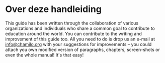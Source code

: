 # Over deze handleiding

This guide has been written through the collaboration of various organizations and individuals who share a common goal to contribute to education around the world. You can contribute to the writing and improvement of this guide too. All you need to do is drop us an e-mail at info@chamilo.org with your suggestions for improvements – you could attach you own modified version of paragraphs, chapters, screen-shots or even the whole manual! It's that easy!

